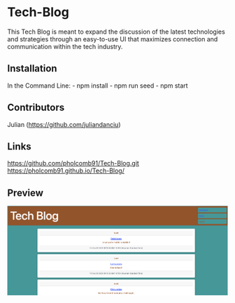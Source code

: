 # Tech-Blog

This Tech Blog is meant to expand the discussion of the latest technologies and strategies through an easy-to-use UI that maximizes connection and communication within the tech industry.

## Installation

In the Command Line:
    - npm install
    - npm run seed
    - npm start

## Contributors
Julian (https://github.com/juliandanciu)

## Links
https://github.com/pholcomb91/Tech-Blog.git 
https://pholcomb91.github.io/Tech-Blog/

## Preview
![Photo of homepage](/public/Assets/homePage.png)

